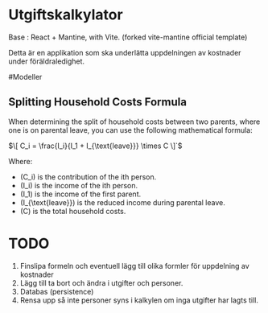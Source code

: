 # Utgiftskalkylator

Base : React + Mantine, with Vite. (forked vite-mantine official template)

Detta är en applikation som ska underlätta uppdelningen av kostnader under
föräldraledighet.


#Modeller

## Splitting Household Costs Formula

When determining the split of household costs between two parents, where one is on parental leave, you can use the following mathematical formula:

$\[ C_i = \frac{I_i}{I_1 + I_{\text{leave}}} \times C \]`$

Where:
- \(C_i\) is the contribution of the ith person.
- \(I_i\) is the income of the ith person.
- \(I_1\) is the income of the first parent.
- \(I_{\text{leave}}\) is the reduced income during parental leave.
- \(C\) is the total household costs.


# TODO

1. Finslipa formeln och eventuell lägg till olika formler för uppdelning av kostnader
2. Lägg till ta bort och ändra i utgifter och personer.
3. Databas (persistence)
4. Rensa upp så inte personer syns i kalkylen om inga utgifter har lagts till.